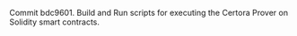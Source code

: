 Commit bdc9601.                    Build and Run scripts for executing the Certora Prover on Solidity smart contracts.